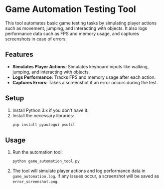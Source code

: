 
# Game Automation Testing Tool

This tool automates basic game testing tasks by simulating player actions such as movement, jumping, and interacting with objects. It also logs performance data such as FPS and memory usage, and captures screenshots in case of errors.

## Features
- **Simulates Player Actions**: Simulates keyboard inputs like walking, jumping, and interacting with objects.
- **Logs Performance**: Tracks FPS and memory usage after each action.
- **Captures Errors**: Takes a screenshot if an error occurs during the test.

## Setup
1. Install Python 3.x if you don't have it.
2. Install the necessary libraries:
   ```bash
   pip install pyautogui psutil
   ```

## Usage
1. Run the automation tool:
   ```bash
   python game_automation_tool.py
   ```

2. The tool will simulate player actions and log performance data in `game_automation.log`. If any issues occur, a screenshot will be saved as `error_screenshot.png`.
